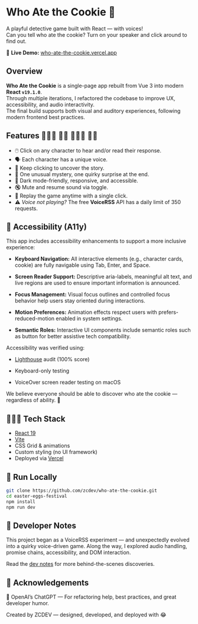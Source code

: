# Who Ate the Cookie 🍪

A playful detective game built with React — with voices!  
Can you tell who ate the cookie? Turn on your speaker and click around to find out.

🔗 **Live Demo:** [who-ate-the-cookie.vercel.app](https://who-ate-the-cookie.vercel.app/)

## Overview

**Who Ate the Cookie** is a single-page app rebuilt from Vue 3 into modern **React `v19.1.0`**.  
Through multiple iterations, I refactored the codebase to improve UX, accessibility, and audio interactivity.  
The final build supports both visual and auditory experiences, following modern frontend best practices.

## Features 👱🏻‍♂️ 👩🏽 🧑🏿‍🦱 👧🏻

- 🖱️ Click on any character to hear and/or read their response.
- 🗣️ Each character has a unique voice.
- 🫵 Keep clicking to uncover the story.
- 🎯 One unusual mystery, one quirky surprise at the end.
- 🌙 Dark mode-friendly, responsive, and accessible.
- 🔇 Mute and resume sound via toggle.
- 🔁 Replay the game anytime with a single click.
- ⚠️ *Voice not playing?* The free **VoiceRSS** API has a daily limit of 350 requests.

## 🫶 Accessibility (A11y)

This app includes accessibility enhancements to support a more inclusive experience:

- **Keyboard Navigation:** All interactive elements (e.g., character cards, cookie) are fully navigable using Tab, Enter, and Space.

- **Screen Reader Support:** Descriptive aria-labels, meaningful alt text, and live regions are used to ensure important information is announced.

- **Focus Management:** Visual focus outlines and controlled focus behavior help users stay oriented during interactions.

- **Motion Preferences:** Animation effects respect users with prefers-reduced-motion enabled in system settings.

- **Semantic Roles:** Interactive UI components include semantic roles such as button for better assistive tech compatibility.

Accessibility was verified using:

- [Lighthouse](https://developer.chrome.com/docs/lighthouse/accessibility/scoring) audit (100% score)

- Keyboard-only testing

- VoiceOver screen reader testing on macOS

We believe everyone should be able to discover who ate the cookie — regardless of ability. 🍪

## 👩🏻‍💻 Tech Stack

- [React 19](https://react.dev/)
- [Vite](https://vitejs.dev/)
- CSS Grid & animations
- Custom styling (no UI framework)
- Deployed via [Vercel](https://vercel.com)

## 🚀 Run Locally

```bash
git clone https://github.com/zcdev/who-ate-the-cookie.git
cd easter-eggs-festival
npm install
npm run dev
```

## 🧠 Developer Notes
This project began as a VoiceRSS experiment — and unexpectedly evolved into a quirky voice-driven game.
Along the way, I explored audio handling, promise chains, accessibility, and DOM interaction.

Read the [dev notes](./dev-notes.md) for more behind-the-scenes discoveries.

## 🙏 Acknowledgements

🤖 OpenAI’s ChatGPT — For refactoring help, best practices, and great developer humor.

Created by ZCDEV — designed, developed, and deployed with 😂
